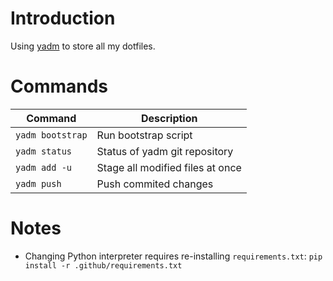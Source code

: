 # Introduction

Using [yadm](https://yadm.io/) to store all my dotfiles.

# Commands

| Command          | Description                      |
|------------------|----------------------------------|
| `yadm bootstrap` | Run bootstrap script             |
| `yadm status`    | Status of yadm git repository    |
| `yadm add -u`    | Stage all modified files at once |
| `yadm push`      | Push commited changes            |

# Notes

* Changing Python interpreter requires re-installing `requirements.txt`: 
  `pip install -r .github/requirements.txt`
